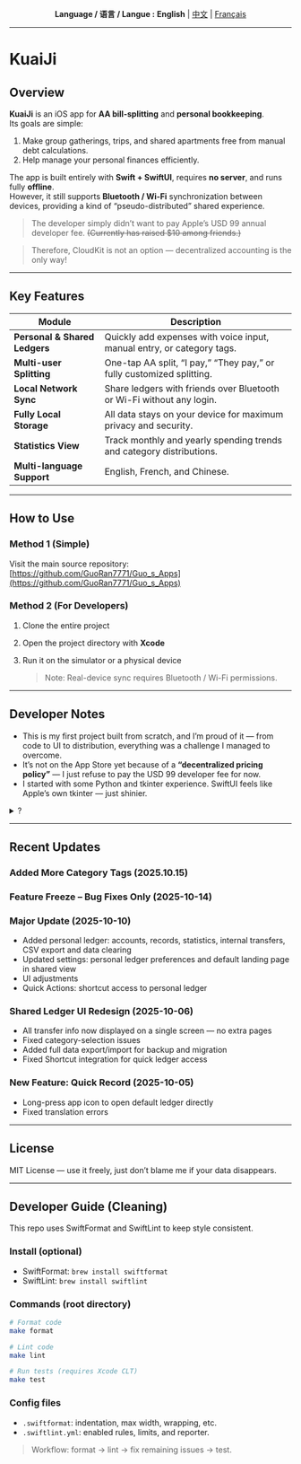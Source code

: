 <p align="center">
  <b>Language / 语言 / Langue :</b>
  <b>English</b> |
  <a href="README_CN.md">中文</a> |
  <a href="README_FR.md">Français</a>
</p>

---
# KuaiJi  

## Overview

**KuaiJi** is an iOS app for **AA bill-splitting** and **personal bookkeeping**.  
Its goals are simple:  
1. Make group gatherings, trips, and shared apartments free from manual debt calculations.  
2. Help manage your personal finances efficiently.

The app is built entirely with **Swift + SwiftUI**, requires **no server**, and runs fully **offline**.  
However, it still supports **Bluetooth / Wi-Fi** synchronization between devices, providing a kind of “pseudo-distributed” shared experience.  
> The developer simply didn’t want to pay Apple’s USD 99 annual developer fee. ~~(Currently has raised $10 among friends.)~~

> Therefore, CloudKit is not an option — decentralized accounting is the only way!

---

## Key Features

| Module | Description |
|---------|--------------|
| **Personal & Shared Ledgers** | Quickly add expenses with voice input, manual entry, or category tags. |
| **Multi-user Splitting** | One-tap AA split, “I pay,” “They pay,” or fully customized splitting. |
| **Local Network Sync** | Share ledgers with friends over Bluetooth or Wi-Fi without any login. |
| **Fully Local Storage** | All data stays on your device for maximum privacy and security. |
| **Statistics View** | Track monthly and yearly spending trends and category distributions. |
| **Multi-language Support** | English, French, and Chinese. |

---

## How to Use

### Method 1 (Simple)
Visit the main source repository:  
[https://github.com/GuoRan7771/Guo_s_Apps](https://github.com/GuoRan7771/Guo_s_Apps)

### Method 2 (For Developers)

1. Clone the entire project  
2. Open the project directory with **Xcode**  
3. Run it on the simulator or a physical device  

   > Note: Real-device sync requires Bluetooth / Wi-Fi permissions.

---

## Developer Notes

* This is my first project built from scratch, and I’m proud of it — from code to UI to distribution, everything was a challenge I managed to overcome.  
* It’s not on the App Store yet because of a **“decentralized pricing policy”** — I just refuse to pay the USD 99 developer fee for now.  
* I started with some Python and tkinter experience. SwiftUI feels like Apple’s own tkinter — just shinier.  
<details>
<summary>?</summary>
Thanks to my girlfriend for all her silent support behind the scenes! Heyhey 😁
</details>



---

## Recent Updates  
### Added More Category Tags (2025.10.15)

### Feature Freeze – Bug Fixes Only (2025-10-14)

### Major Update (2025-10-10)

 - Added personal ledger: accounts, records, statistics, internal transfers, CSV export and data clearing  
 - Updated settings: personal ledger preferences and default landing page in shared view  
 - UI adjustments  
 - Quick Actions: shortcut access to personal ledger

### Shared Ledger UI Redesign (2025-10-06)

 - All transfer info now displayed on a single screen — no extra pages  
 - Fixed category-selection issues  
 - Added full data export/import for backup and migration  
 - Fixed Shortcut integration for quick ledger access  

### New Feature: Quick Record (2025-10-05)

 - Long-press app icon to open default ledger directly  
 - Fixed translation errors  

---

## License

MIT License — use it freely, just don’t blame me if your data disappears.

---

## Developer Guide (Cleaning)

This repo uses SwiftFormat and SwiftLint to keep style consistent.

### Install (optional)
- SwiftFormat: `brew install swiftformat`
- SwiftLint: `brew install swiftlint`

### Commands (root directory)
```bash
# Format code
make format

# Lint code
make lint

# Run tests (requires Xcode CLT)
make test
```

### Config files
- `.swiftformat`: indentation, max width, wrapping, etc.
- `.swiftlint.yml`: enabled rules, limits, and reporter.

> Workflow: format → lint → fix remaining issues → test.
